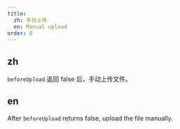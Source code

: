 ```yaml
---
title:
  zh: 手动上传
  en: Manual upload
order: 8
---
```


## zh

`beforeUpload` 返回 false 后，手动上传文件。

## en

After `beforeUpload` returns false, upload the file manually.

